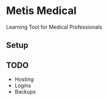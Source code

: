 # Metis Medical

Learning Tool for Medical Professionals

## Setup

## TODO

* Hosting
* Logins
* Backups


